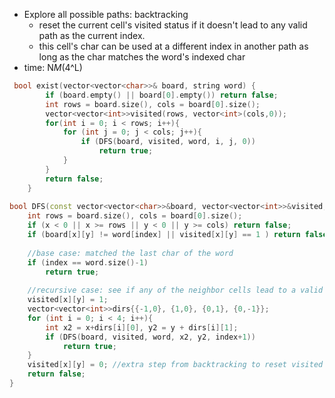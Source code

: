 - Explore all possible paths: backtracking
    - reset the current cell's visited status if it doesn't lead to any valid path as the current index.
    - this cell's char can be used at a different index in another path as long as the char matches the word's indexed char
- time: N*M*(4^L)
```cpp
 bool exist(vector<vector<char>>& board, string word) {
        if (board.empty() || board[0].empty()) return false;
        int rows = board.size(), cols = board[0].size();
        vector<vector<int>>visited(rows, vector<int>(cols,0));
        for(int i = 0; i < rows; i++){
            for (int j = 0; j < cols; j++){
                if (DFS(board, visited, word, i, j, 0))
                    return true;
            }
        }
        return false;
    }
    
bool DFS(const vector<vector<char>>&board, vector<vector<int>>&visited, const string &word, int x, int y, int index){
    int rows = board.size(), cols = board[0].size();
    if (x < 0 || x >= rows || y < 0 || y >= cols) return false;
    if (board[x][y] != word[index] || visited[x][y] == 1 ) return false;
    
    //base case: matched the last char of the word
    if (index == word.size()-1) 
        return true;
    
    //recursive case: see if any of the neighbor cells lead to a valid path
    visited[x][y] = 1;
    vector<vector<int>>dirs{{-1,0}, {1,0}, {0,1}, {0,-1}};
    for (int i = 0; i < 4; i++){
        int x2 = x+dirs[i][0], y2 = y + dirs[i][1];
        if (DFS(board, visited, word, x2, y2, index+1)) 
            return true;
    }
    visited[x][y] = 0; //extra step from backtracking to reset visited state so the cell may be used at another index as long as it matches the indexed char in the word
    return false;
}
```
